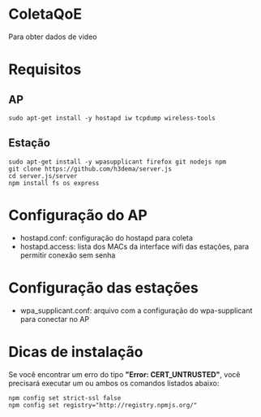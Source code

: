 # ColetaQoE
Para obter dados de video

# Requisitos

## AP

```
sudo apt-get install -y hostapd iw tcpdump wireless-tools
```

## Estação


```
sudo apt-get install -y wpasupplicant firefox git nodejs npm
git clone https://github.com/h3dema/server.js
cd server.js/server
npm install fs os express
```


# Configuração do AP

* hostapd.conf: configuração do hostapd para coleta
* hostapd.access: lista dos MACs da interface wifi das estações, para permitir conexão sem senha


# Configuração das estações

* wpa_supplicant.conf: arquivo com a configuração do wpa-supplicant para conectar no AP


# Dicas de instalação

Se você encontrar um erro do tipo __"Error: CERT_UNTRUSTED"__, você precisará executar um ou ambos os comandos listados abaixo:

```
npm config set strict-ssl false
npm config set registry="http://registry.npmjs.org/"
```
